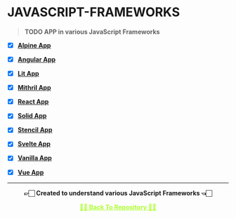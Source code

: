 # JAVASCRIPT-FRAMEWORKS

>**TODO APP in various JavaScript Frameworks**

 - [x] **[Alpine App](https://github.com/Amey-Thakur/JAVASCRIPT-FRAMEWORKS/tree/main/Alpine%20App)**
 
 - [x] **[Angular App](https://github.com/Amey-Thakur/JAVASCRIPT-FRAMEWORKS/tree/main/Angular%20App)**
 
 - [x] **[Lit App](https://github.com/Amey-Thakur/JAVASCRIPT-FRAMEWORKS/tree/main/Lit%20App)**
 
 - [x] **[Mithril App](https://github.com/Amey-Thakur/JAVASCRIPT-FRAMEWORKS/tree/main/Mithril%20App)**
 
 - [x] **[React App](https://github.com/Amey-Thakur/JAVASCRIPT-FRAMEWORKS/tree/main/React%20App)**
 
 - [x] **[Solid App](https://github.com/Amey-Thakur/JAVASCRIPT-FRAMEWORKS/tree/main/Solid%20App)**
 
 - [x] **[Stencil App](https://github.com/Amey-Thakur/JAVASCRIPT-FRAMEWORKS/tree/main/Stencil%20App)**
 
 - [x] **[Svelte App](https://github.com/Amey-Thakur/JAVASCRIPT-FRAMEWORKS/tree/main/Svelte%20App)**
 
 - [x] **[Vanilla App](https://github.com/Amey-Thakur/JAVASCRIPT-FRAMEWORKS/tree/main/Vanilla%20App)**
 
 - [x] **[Vue App](https://github.com/Amey-Thakur/JAVASCRIPT-FRAMEWORKS/tree/main/Vue%20App)**

---

<p align="center"> <b> 👉🏻 Created to understand various JavaScript Frameworks 👈🏻 <b> </p>
 
<p align="center"><a href='https://github.com/Amey-Thakur/JAVASCRIPT-FRAMEWORKS', style='color: greenyellow;'> ✌🏻 Back To Repository ✌🏻</p>
